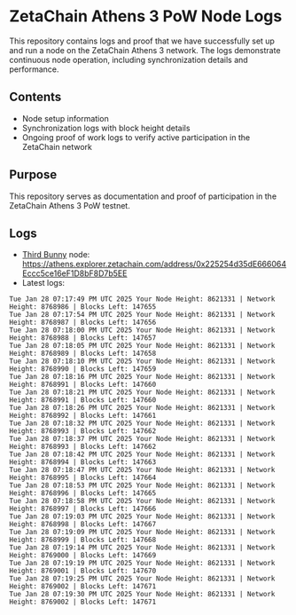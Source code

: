 # ZetaChain Athens 3 PoW Node Logs
This repository contains logs and proof that we have successfully set up and run a node on the ZetaChain Athens 3 network. The logs demonstrate continuous node operation, including synchronization details and performance.

## Contents
- Node setup information
- Synchronization logs with block height details
- Ongoing proof of work logs to verify active participation in the ZetaChain network

## Purpose
This repository serves as documentation and proof of participation in the ZetaChain Athens 3 PoW testnet.

## Logs

- [Third Bunny](https://thirdbunny.xyz/) node: https://athens.explorer.zetachain.com/address/0x225254d35dE666064Eccc5ce16eF1D8bF8D7b5EE
- Latest logs:
```
Tue Jan 28 07:17:49 PM UTC 2025 Your Node Height: 8621331 | Network Height: 8768986 | Blocks Left: 147655
Tue Jan 28 07:17:54 PM UTC 2025 Your Node Height: 8621331 | Network Height: 8768987 | Blocks Left: 147656
Tue Jan 28 07:18:00 PM UTC 2025 Your Node Height: 8621331 | Network Height: 8768988 | Blocks Left: 147657
Tue Jan 28 07:18:05 PM UTC 2025 Your Node Height: 8621331 | Network Height: 8768989 | Blocks Left: 147658
Tue Jan 28 07:18:10 PM UTC 2025 Your Node Height: 8621331 | Network Height: 8768990 | Blocks Left: 147659
Tue Jan 28 07:18:16 PM UTC 2025 Your Node Height: 8621331 | Network Height: 8768991 | Blocks Left: 147660
Tue Jan 28 07:18:21 PM UTC 2025 Your Node Height: 8621331 | Network Height: 8768991 | Blocks Left: 147660
Tue Jan 28 07:18:26 PM UTC 2025 Your Node Height: 8621331 | Network Height: 8768992 | Blocks Left: 147661
Tue Jan 28 07:18:32 PM UTC 2025 Your Node Height: 8621331 | Network Height: 8768993 | Blocks Left: 147662
Tue Jan 28 07:18:37 PM UTC 2025 Your Node Height: 8621331 | Network Height: 8768993 | Blocks Left: 147662
Tue Jan 28 07:18:42 PM UTC 2025 Your Node Height: 8621331 | Network Height: 8768994 | Blocks Left: 147663
Tue Jan 28 07:18:47 PM UTC 2025 Your Node Height: 8621331 | Network Height: 8768995 | Blocks Left: 147664
Tue Jan 28 07:18:53 PM UTC 2025 Your Node Height: 8621331 | Network Height: 8768996 | Blocks Left: 147665
Tue Jan 28 07:18:58 PM UTC 2025 Your Node Height: 8621331 | Network Height: 8768997 | Blocks Left: 147666
Tue Jan 28 07:19:03 PM UTC 2025 Your Node Height: 8621331 | Network Height: 8768998 | Blocks Left: 147667
Tue Jan 28 07:19:09 PM UTC 2025 Your Node Height: 8621331 | Network Height: 8768999 | Blocks Left: 147668
Tue Jan 28 07:19:14 PM UTC 2025 Your Node Height: 8621331 | Network Height: 8769000 | Blocks Left: 147669
Tue Jan 28 07:19:19 PM UTC 2025 Your Node Height: 8621331 | Network Height: 8769001 | Blocks Left: 147670
Tue Jan 28 07:19:25 PM UTC 2025 Your Node Height: 8621331 | Network Height: 8769002 | Blocks Left: 147671
Tue Jan 28 07:19:30 PM UTC 2025 Your Node Height: 8621331 | Network Height: 8769002 | Blocks Left: 147671
```
